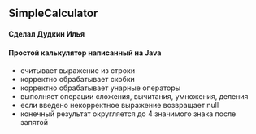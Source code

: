 ## SimpleCalculator
#### Сделал Дудкин Илья

#### Простой калькулятор написанный на Java

* считывает выражение из строки 
* корректно обрабатывает скобки
* корректно обрабатывает унарные операторы
* выполняет операции сложения, вычитания, умножения, деления
* если введено некорректное выражение возвращает null
* конечный результат округляется до 4 значимого знака после запятой
